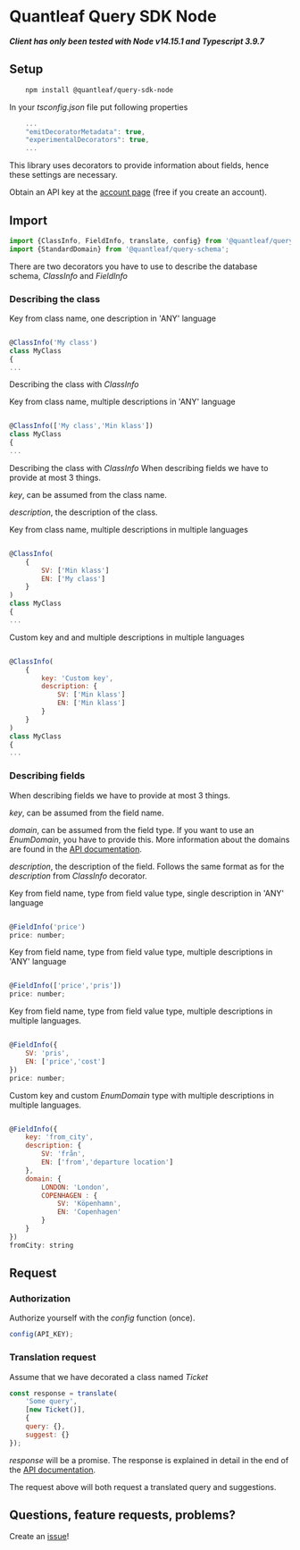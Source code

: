 # Quantleaf Query SDK Node
***Client has only been tested with Node v14.15.1 and Typescript 3.9.7***


## Setup

```bash
    npm install @quantleaf/query-sdk-node
```

In your *tsconfig.json* file put following properties
```javascript
    ...
    "emitDecoratorMetadata": true,
    "experimentalDecorators": true,
    ...
```
This library uses decorators to provide information about fields, hence these settings are necessary.

Obtain an API key at the [account page](https://account.quantleaf.com) (free if you create an account).



## Import 
```javascript 
import {ClassInfo, FieldInfo, translate, config} from '@quantleaf/query-sdk-node';
import {StandardDomain} from '@quantleaf/query-schema';

```
There are two decorators you have to use to describe the database schema, *ClassInfo* and *FieldInfo*

### Describing the class

Key from class name, one description in 'ANY' language
```javascript

@ClassInfo('My class') 
class MyClass 
{
...

```


Describing the class with *ClassInfo*

Key from class name, multiple descriptions in 'ANY' language
```javascript

@ClassInfo(['My class','Min klass']) 
class MyClass 
{
...

```

Describing the class with *ClassInfo*
When describing fields we have to provide at most 3 things. 

*key*, can be assumed from the class name.

*description*, the description of the class.


Key from class name, multiple descriptions in multiple languages
```javascript

@ClassInfo(
    {
        SV: ['Min klass']
        EN: ['My class']
    }
) 
class MyClass 
{
...
```` 

Custom key and and multiple descriptions in multiple languages
```javascript

@ClassInfo(
    {
        key: 'Custom key',
        description: {
            SV: ['Min klass']
            EN: ['Min klass']
        }
    }
) 
class MyClass 
{
...

```

### Describing fields
When describing fields we have to provide at most 3 things. 

*key*, can be assumed from the field name.

*domain*, can be assumed from the field type. If you want to use an *EnumDomain*, you have to provide this. More information about the domains are found in the [API documentation](https://github.com/quantleaf/query/blob/master/API.md).

*description*, the description of the field. Follows the same format as for the *description* from *ClassInfo* decorator.

Key from field name, type from field value type, single description in 'ANY' language
```javascript

@FieldInfo('price')
price: number;

```
Key from field name, type from field value type, multiple descriptions in 'ANY' language
```javascript

@FieldInfo(['price','pris'])
price: number;

```
Key from field name, type from field value type, multiple descriptions in multiple languages. 
```javascript

@FieldInfo({
    SV: 'pris',
    EN: ['price','cost']
})
price: number;

```

Custom key and custom *EnumDomain* type with multiple descriptions in multiple languages. 

```javascript

@FieldInfo({
    key: 'from_city',
    description: {
        SV: 'från',
        EN: ['from','departure location']
    },
    domain: {
        LONDON: 'London',
        COPENHAGEN : {
            SV: 'Köpenhamn',
            EN: 'Copenhagen'
        }
    }
})
fromCity: string

```

## Request
### Authorization
Authorize yourself with the *config* function (once).
```javascript
config(API_KEY);
```

### Translation request

Assume that we have decorated a class named *Ticket*

```javascript
const response = translate(
    'Some query',
    [new Ticket()],
    {
    query: {},
    suggest: {}
});

```

*response* will be a promise. The response is explained in detail in the end of the [API documentation](https://github.com/quantleaf/query/blob/master/API.md).

The request above will both request a translated query and suggestions. 


## Questions, feature requests, problems? 
Create an [issue](https://github.com/quantleaf/query-sdk-node/issues)!



